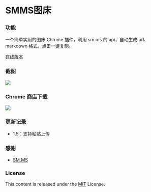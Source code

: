 # SMMS图床

### 功能

一个简单实用的图床 Chrome 插件，利用 sm.ms 的 api，自动生成 url、markdown 格式，点击一键复制。

[在线版本](http://smms.netlify.com/)

### 截图

![](https://ooo.0o0.ooo/2017/03/19/58cd79b79cda5.png)

### Chrome 商店下载

[![](http://ooo.0o0.ooo/2016/01/07/568e149dc5536.png)](https://chrome.google.com/webstore/detail/smms%E5%9B%BE%E5%BA%8A/jfnojkljiahflcnlodkicgfbofclmdoi)

### 更新记录

- 1.5：支持粘贴上传

### 感谢

- [SM.MS](http://SM.MS)

### License

This content is released under the [MIT](http://opensource.org/licenses/MIT) License.

